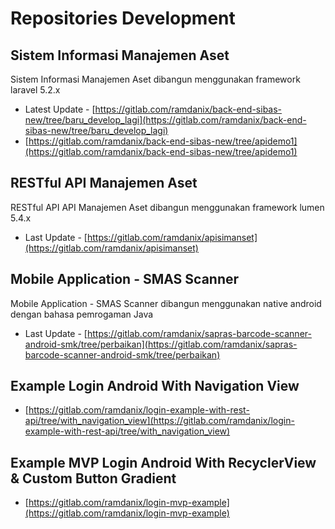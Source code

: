 # Repositories Development

## Sistem Informasi Manajemen Aset

Sistem Informasi Manajemen Aset dibangun menggunakan framework laravel 5.2.x
- Latest Update - [https://gitlab.com/ramdanix/back-end-sibas-new/tree/baru_develop_lagi](https://gitlab.com/ramdanix/back-end-sibas-new/tree/baru_develop_lagi)
- [https://gitlab.com/ramdanix/back-end-sibas-new/tree/apidemo1](https://gitlab.com/ramdanix/back-end-sibas-new/tree/apidemo1)

## RESTful API Manajemen Aset

RESTful API API Manajemen Aset dibangun menggunakan framework lumen 5.4.x
- Last Update - [https://gitlab.com/ramdanix/apisimanset](https://gitlab.com/ramdanix/apisimanset)

## Mobile Application - SMAS Scanner

Mobile Application - SMAS Scanner dibangun menggunakan native android dengan bahasa pemrogaman Java
- Last Update - [https://gitlab.com/ramdanix/sapras-barcode-scanner-android-smk/tree/perbaikan](https://gitlab.com/ramdanix/sapras-barcode-scanner-android-smk/tree/perbaikan)

## Example Login Android With Navigation View

- [https://gitlab.com/ramdanix/login-example-with-rest-api/tree/with_navigation_view](https://gitlab.com/ramdanix/login-example-with-rest-api/tree/with_navigation_view)

## Example MVP Login Android With RecyclerView & Custom Button Gradient

- [https://gitlab.com/ramdanix/login-mvp-example](https://gitlab.com/ramdanix/login-mvp-example)
